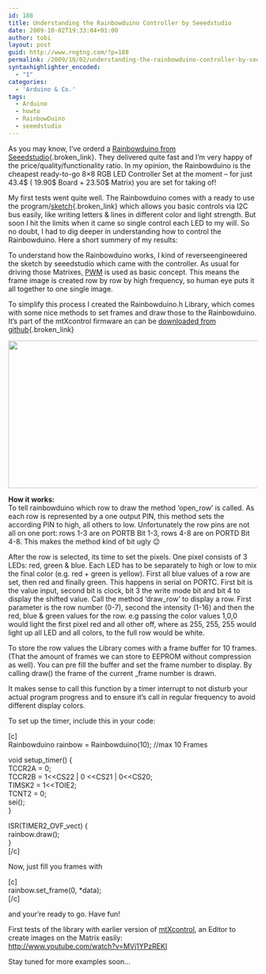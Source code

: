 ```yaml
---
id: 188
title: Understanding the Rainbowduino Controller by Seeedstudio
date: 2009-10-02T19:33:04+01:00
author: tobi
layout: post
guid: http://www.rngtng.com/?p=188
permalink: /2009/10/02/understanding-the-rainbowduino-controller-by-seeedstudio/
syntaxhighlighter_encoded:
  - "1"
categories:
  - 'Arduino & Co.'
tags:
  - Arduino
  - howto
  - RainbowDuino
  - seeedstudio
---
```

As you may know, I&#8217;ve orderd a [Rainbowduino from Seeedstudio](http://www.seeedstudio.com/blog/?page_id=187){.broken_link}. They delivered quite fast and I&#8217;m very happy of the price/quality/functionality ratio. In my opinion, the Rainbowduino is the cheapest ready-to-go 8&#215;8 RGB LED Controller Set at the moment &#8211; for just 43.4$ ( 19.90$ Board + 23.50$ Matrix) you are set for taking of!

My first tests went quite well. The Rainbowduino comes with a ready to use the program/[sketch](http://www.seeedstudio.com/depot/images/product/RaibowduinoCMD_Bata.rar){.broken_link} which allows you basic controls via I2C bus easily, like writing letters & lines in different color and light strength. But soon I hit the limits when it came so single control each LED to my will. So no doubt, I had to dig deeper in understanding how to control the Rainbowduino. Here a short summery of my results:

To understand how the Rainbowduino works, I kind of reverseengineered the sketch by seeedstudio which came with the controller. As usual for driving those Matrixes, [PWM](http://en.wikipedia.org/wiki/Pulse-width_modulation) is used as basic concept. This means the frame image is created row by row by high frequency, so human eye puts it all together to one single image.

To simplify this process I created the Rainbowduino.h Library, which comes with some nice methods to set frames and draw those to the Rainbowduino. It&#8217;s part of the mtXcontrol firmware an can be [downloaded from github](http://github.com/rngtng/mtXcontrol/tree/master/firmware/rainbowduino/){.broken_link}

<p style="text-align: center">
  <img class="aligncenter" src="http://www.seeedstudio.com/depot/images/product/rainbowblock.jpg" alt="" width="528" height="298" />
</p>

**How it works:**  
To tell rainbowduino which row to draw the method &#8216;open_row&#8217; is called. As each row is represented by a one output PIN, this method sets the according PIN to high, all others to low. Unfortunately the row pins are not all on one port: rows 1-3 are on PORTB Bit 1-3, rows 4-8 are on PORTD Bit 4-8. This makes the method kind of bit ugly 😉

After the row is selected, its time to set the pixels. One pixel consists of 3 LEDs: red, green & blue. Each LED has to be separately to high or low to mix the final color (e.g. red + green is yellow). First all blue values of a row are set, then red and finally green. This happens in serial on PORTC. First bit is the value input, second bit is clock, bit 3 the write mode bit and bit 4 to display the shifted value. Call the method &#8216;draw_row&#8217; to display a row. First parameter is the row number (0-7), second the intensity (1-16) and then the red, blue & green values for the row. e.g passing the color values 1,0,0 would light the first pixel red and all other off, where as 255, 255, 255 would light up all LED and all colors, to the full row would be white.

To store the row values the Library comes with a frame buffer for 10 frames. (That the amount of frames we can store to EEPROM without compression as well). You can pre fill the buffer and set the frame number to display. By calling draw() the frame of the current _frame number is drawn.

It makes sense to call this function by a timer interrupt to not disturb your actual program progress and to ensure it&#8217;s call in regular frequency to avoid different display colors.

To set up the timer, include this in your code:

[c]  
Rainbowduino rainbow = Rainbowduino(10); //max 10 Frames

void setup_timer() {  
TCCR2A = 0;  
TCCR2B = 1<<CS22 | 0 <<CS21 | 0<<CS20;  
TIMSK2 = 1<<TOIE2;  
TCNT2 = 0;  
sei();  
}

ISR(TIMER2\_OVF\_vect) {  
rainbow.draw();  
}  
[/c]

Now, just fill you frames with

[c]  
rainbow.set_frame(0, *data);  
[/c]

and your&#8217;re ready to go. Have fun!

First tests of the library with earlier version of [mtXcontrol](/mtXcontrol), an Editor to create images on the Matrix easily:  
<http://www.youtube.com/watch?v=MVj1YPzREKI>

Stay tuned for more examples soon&#8230;
